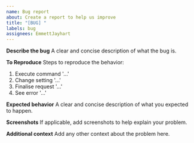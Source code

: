```yaml
---
name: Bug report
about: Create a report to help us improve
title: "[BUG] "
labels: bug
assignees: EmmettJayhart
---
```


**Describe the bug** A clear and concise description of what the bug is.

**To Reproduce** Steps to reproduce the behavior:

1. Execute command '...'
2. Change setting '...'
3. Finalise request '...'
4. See error '...'

**Expected behavior** A clear and concise description of what you expected to
happen.

**Screenshots** If applicable, add screenshots to help explain your problem.

**Additional context** Add any other context about the problem here.
